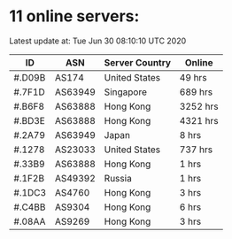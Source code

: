 # 11 online servers:

Latest update at: Tue Jun 30 08:10:10 UTC 2020

| ID | ASN | Server Country | Online |
| -- | --- | -------------- | ------ |
| #.D09B | AS174 | United States | 49 hrs |
| #.7F1D | AS63949 | Singapore | 689 hrs |
| #.B6F8 | AS63888 | Hong Kong | 3252 hrs |
| #.BD3E | AS63888 | Hong Kong | 4321 hrs |
| #.2A79 | AS63949 | Japan | 8 hrs |
| #.1278 | AS23033 | United States | 737 hrs |
| #.33B9 | AS63888 | Hong Kong | 1 hrs |
| #.1F2B | AS49392 | Russia | 1 hrs |
| #.1DC3 | AS4760 | Hong Kong | 3 hrs |
| #.C4BB | AS9304 | Hong Kong | 6 hrs |
| #.08AA | AS9269 | Hong Kong | 3 hrs |

